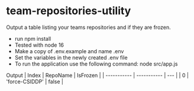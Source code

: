 # team-repositories-utility

Output a table listing your teams repositories and if they are frozen.

-  run npm install
-  Tested with node 16
-  Make a copy of .env.example and name .env
-  Set the variables in the newly created .env file
-  To run the application use the following command: node src/app.js

Output
| Index | RepoName | IsFrozen |
| ----------- | ----------- | --- |
| 0 | 'force-CSIDDP' | false |
